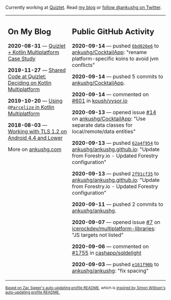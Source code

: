 Currently working at [Quizlet](https://quizlet.com/). Read [my blog](https://ankushg.com/) or [follow @ankushg on Twitter](https://twitter.com/ankushg).

<table><tr><td valign="top" width="40%">

## On My Blog
<!-- blog starts -->
**2020-08-31** — [Quizlet + Kotlin Multiplatform Case Study](https://ankushg.com/posts/quizlet-kotlin-multiplatform-case-study/)

**2019-11-27** — [Shared Code at Quizlet: Deciding on Kotlin Multiplatform](https://ankushg.com/posts/shared-code-kotlin-multiplatform/)

**2019-10-20** — [Using `@Parcelize` in Kotlin Multiplatform](https://ankushg.com/posts/multiplatform-parcelize/)

**2018-08-03** — [Working with TLS 1.2 on Android 4.4 and Lower](https://ankushg.com/posts/tls-1.2-on-android/)
<!-- blog ends -->
More on [ankushg.com](https://ankushg.com/)
</td><td valign="top" width="60%">

## Public GitHub Activity
<!-- githubActivity starts -->
**2020-09-14** — pushed [`6bd026e6`](https://github.com/ankushg/CocktailApp/commit/6bd026e69ed312b993129b5c968cf15028dcafb5) to [ankushg/CocktailApp](https://api.github.com/repos/ankushg/CocktailApp): "rename platform-specific koins to avoid jvm conflicts"

**2020-09-14** — pushed 5 commits to [ankushg/CocktailApp](https://api.github.com/repos/ankushg/CocktailApp).

**2020-09-14** — commented on [#601](https://github.com/koush/vysor.io/issues/601#issuecomment-692161460) in [koush/vysor.io](https://api.github.com/repos/koush/vysor.io)

**2020-09-13** — opened issue [#14](https://github.com/ankushg/CocktailApp/issues/14) on [ankushg/CocktailApp](https://api.github.com/repos/ankushg/CocktailApp): "Use separate data classes for local/remote/data entities"

**2020-09-13** — pushed [`62a4f954`](https://github.com/ankushg/ankushg.github.io/commit/62a4f95440bf2ec8dc19415e93fd3ef737c5ea3f) to [ankushg/ankushg.github.io](https://api.github.com/repos/ankushg/ankushg.github.io): "Update from Forestry.io - Updated Forestry configuration"

**2020-09-13** — pushed [`2f91cf35`](https://github.com/ankushg/ankushg.github.io/commit/2f91cf350856ade03a606ee8a422db886c022fa8) to [ankushg/ankushg.github.io](https://api.github.com/repos/ankushg/ankushg.github.io): "Update from Forestry.io - Updated Forestry configuration"

**2020-09-11** — pushed 2 commits to [ankushg/ankushg](https://api.github.com/repos/ankushg/ankushg).

**2020-09-07** — opened issue [#7](https://github.com/icerockdev/multiplatform-libraries/issues/7) on [icerockdev/multiplatform-libraries](https://api.github.com/repos/icerockdev/multiplatform-libraries): "JS targets not listed"

**2020-09-06** — commented on [#1755](https://github.com/cashapp/sqldelight/issues/1755#issuecomment-687852776) in [cashapp/sqldelight](https://api.github.com/repos/cashapp/sqldelight)

**2020-09-03** — pushed [`e161f90b`](https://github.com/ankushg/ankushg/commit/e161f90b32fc5089cd4e77244826d126af1d5376) to [ankushg/ankushg](https://api.github.com/repos/ankushg/ankushg): "fix spacing"
<!-- githubActivity ends -->
</td></tr></table>

<sub><a href="https://github.com/ZacSweers/ZacSweers">Based on Zac Sweer's auto-updating profile README</a>, which is <a href="https://simonwillison.net/2020/Jul/10/self-updating-profile-readme/">inspired by Simon Willison's auto-updating profile README.</a></sub>